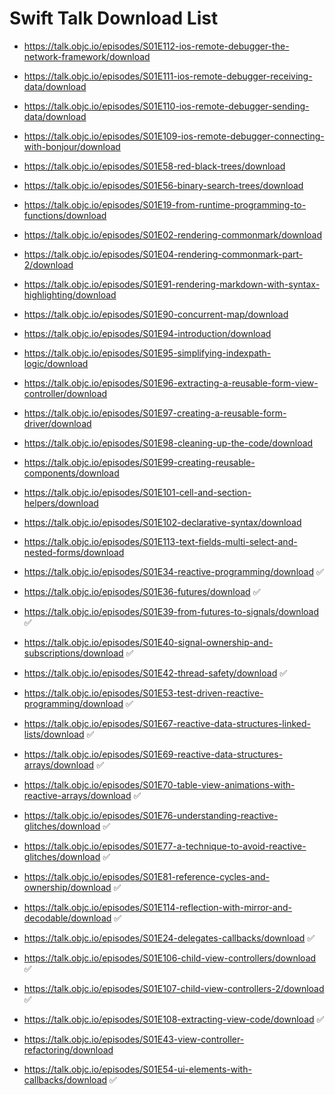 # Swift Talk Download List



* https://talk.objc.io/episodes/S01E112-ios-remote-debugger-the-network-framework/download

* https://talk.objc.io/episodes/S01E111-ios-remote-debugger-receiving-data/download

* https://talk.objc.io/episodes/S01E110-ios-remote-debugger-sending-data/download

* https://talk.objc.io/episodes/S01E109-ios-remote-debugger-connecting-with-bonjour/download


* https://talk.objc.io/episodes/S01E58-red-black-trees/download

* https://talk.objc.io/episodes/S01E56-binary-search-trees/download

* https://talk.objc.io/episodes/S01E19-from-runtime-programming-to-functions/download

* https://talk.objc.io/episodes/S01E02-rendering-commonmark/download

* https://talk.objc.io/episodes/S01E04-rendering-commonmark-part-2/download

* https://talk.objc.io/episodes/S01E91-rendering-markdown-with-syntax-highlighting/download

* https://talk.objc.io/episodes/S01E90-concurrent-map/download


* https://talk.objc.io/episodes/S01E94-introduction/download

* https://talk.objc.io/episodes/S01E95-simplifying-indexpath-logic/download

* https://talk.objc.io/episodes/S01E96-extracting-a-reusable-form-view-controller/download

* https://talk.objc.io/episodes/S01E97-creating-a-reusable-form-driver/download

* https://talk.objc.io/episodes/S01E98-cleaning-up-the-code/download

* https://talk.objc.io/episodes/S01E99-creating-reusable-components/download

* https://talk.objc.io/episodes/S01E101-cell-and-section-helpers/download

* https://talk.objc.io/episodes/S01E102-declarative-syntax/download

* https://talk.objc.io/episodes/S01E113-text-fields-multi-select-and-nested-forms/download


* https://talk.objc.io/episodes/S01E34-reactive-programming/download ✅

* https://talk.objc.io/episodes/S01E36-futures/download ✅

* https://talk.objc.io/episodes/S01E39-from-futures-to-signals/download ✅

* https://talk.objc.io/episodes/S01E40-signal-ownership-and-subscriptions/download ✅

* https://talk.objc.io/episodes/S01E42-thread-safety/download ✅

* https://talk.objc.io/episodes/S01E53-test-driven-reactive-programming/download ✅

* https://talk.objc.io/episodes/S01E67-reactive-data-structures-linked-lists/download ✅

* https://talk.objc.io/episodes/S01E69-reactive-data-structures-arrays/download ✅

* https://talk.objc.io/episodes/S01E70-table-view-animations-with-reactive-arrays/download ✅

* https://talk.objc.io/episodes/S01E76-understanding-reactive-glitches/download ✅

* https://talk.objc.io/episodes/S01E77-a-technique-to-avoid-reactive-glitches/download ✅

* https://talk.objc.io/episodes/S01E81-reference-cycles-and-ownership/download ✅

* https://talk.objc.io/episodes/S01E114-reflection-with-mirror-and-decodable/download ✅

* https://talk.objc.io/episodes/S01E24-delegates-callbacks/download  ✅
* https://talk.objc.io/episodes/S01E106-child-view-controllers/download ✅
* https://talk.objc.io/episodes/S01E107-child-view-controllers-2/download ✅
* https://talk.objc.io/episodes/S01E108-extracting-view-code/download ✅

* https://talk.objc.io/episodes/S01E43-view-controller-refactoring/download
* https://talk.objc.io/episodes/S01E54-ui-elements-with-callbacks/download ✅




